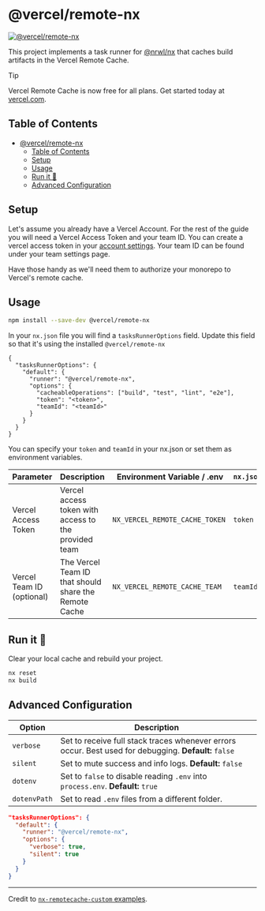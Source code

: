 # @vercel/remote-nx

[![@vercel/remote-nx](https://img.shields.io/npm/v/@vercel/remote-nx)](https://npmjs.org/@vercel/remote-nx)

This project implements a task runner for [@nrwl/nx](https://nx.dev) that caches build artifacts in the Vercel Remote Cache.

> [!TIP]
> Vercel Remote Cache is now free for all plans. Get started today at [vercel.com](https://vercel.com/signup?/signup?utm_source=remote-cache-sdk&utm_campaign=free_remote_cache).

## Table of Contents
<!-- START doctoc generated TOC please keep comment here to allow auto update -->
<!-- DON'T EDIT THIS SECTION, INSTEAD RE-RUN doctoc TO UPDATE -->

- [@vercel/remote-nx](#vercelremote-nx)
  - [Table of Contents](#table-of-contents)
  - [Setup](#setup)
  - [Usage](#usage)
  - [Run it 🚀](#run-it-)
  - [Advanced Configuration](#advanced-configuration)

<!-- END doctoc generated TOC please keep comment here to allow auto update -->

## Setup

Let's assume you already have a Vercel Account. For the rest of the guide you will need a Vercel Access Token and your team ID. You can create a vercel access token in your [account settings](https://vercel.com/account/tokens). Your team ID can be found under your team settings page.

Have those handy as we'll need them to authorize your monorepo to Vercel's remote cache.

## Usage

```sh
npm install --save-dev @vercel/remote-nx
```

In your `nx.json` file you will find a `tasksRunnerOptions` field. Update this field so that it's using the installed `@vercel/remote-nx`

```jsonc filename=nx.json
{
  "tasksRunnerOptions": {
    "default": {
      "runner": "@vercel/remote-nx",
      "options": {
        "cacheableOperations": ["build", "test", "lint", "e2e"],
        "token": "<token>",
        "teamId": "<teamId>"
      }
    }
  }
}
```

You can specify your `token` and `teamId` in your nx.json or set them as environment variables.

| Parameter                 | Description                                           |  Environment Variable / .env   | `nx.json` |
| ------------------------- | ----------------------------------------------------- | ------------------------------ | --------- |
| Vercel Access Token       | Vercel access token with access to the provided team  | `NX_VERCEL_REMOTE_CACHE_TOKEN` | `token`   |
| Vercel Team ID (optional) | The Vercel Team ID that should share the Remote Cache | `NX_VERCEL_REMOTE_CACHE_TEAM`  | `teamId`  |

## Run it 🚀

Clear your local cache and rebuild your project.

```sh
nx reset
nx build
```

## Advanced Configuration

| Option       | Description                                                                                           |
| ------------ | ----------------------------------------------------------------------------------------------------- |
| `verbose`    | Set to receive full stack traces whenever errors occur. Best used for debugging. **Default:** `false` |
| `silent`     | Set to mute success and info logs. **Default:** `false`                                               |
| `dotenv`     | Set to `false` to disable reading `.env` into `process.env`. **Default:** `true`                      |
| `dotenvPath` | Set to read `.env` files from a different folder.                                                     |

```json
"tasksRunnerOptions": {
  "default": {
    "runner": "@vercel/remote-nx",
    "options": {
      "verbose": true,
      "silent": true
    }
  }
}
```

---

Credit to [`nx-remotecache-custom` examples](https://www.npmjs.com/package/nx-remotecache-custom).

